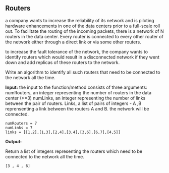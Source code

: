 ## __Routers__

a company wants to increase the reliability of its network
and is piloting hardware enhancements in one of the data
centers prior to a full-scale roll out. To facilitate
the routing of the incoming packets, there is a network
of N routers in the data center. Every router is connected
to every other router of the network either through a direct
link or via some other routers.

to increase the fault tolerance of the network, the company
wants to identify routers which would result in a disconnected
network if they went down and add replicas of these routers
to the network.

Write an algorithm to identify all such routers that need to
be connected to the network all the time.

__Input:__
the input to the function/method consists of three
arguments:
numRouters, an integer representing the number of routers
in the data center (>=3)
numLinks, an integer representing the number of links
between the pair of routers.
Links, a list of pairs of integers - A ,B reprensenting
a link between the routers A and B. the network will be
connected.
```
numRouters = 7
numLinks = 7
links = [[1,2],[1,3],[2,4],[3,4],[3,6],[6,7],[4,5]]
```
__Output:__

Return a list of integers representing the routers which
need to be connected to the network all the time.
```
[3 , 4 , 6]
```
